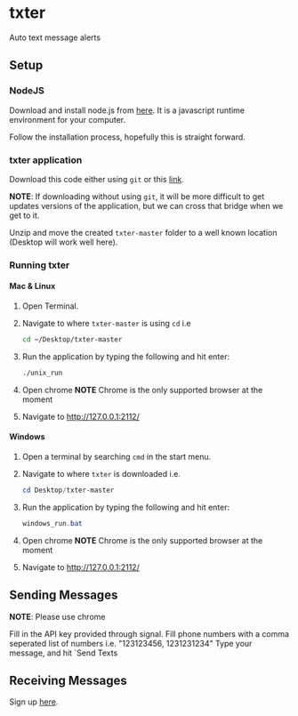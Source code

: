 # txter

Auto text message alerts

## Setup

### NodeJS

Download and install node.js from [here](https://nodejs.org/en/download/).
It is a javascript runtime environment for your computer.

Follow the installation process, hopefully this is straight forward.

### txter application

Download this code either using `git` or this [link](https://github.com/kcollinssibley/txter/archive/master.zip).

**NOTE**: If downloading without using `git`, it will be more difficult to get
updates versions of the application, but we can cross that bridge when we get
to it.

Unzip and move the created `txter-master` folder to a well known location
(Desktop will work well here).

### Running txter

#### Mac & Linux

1. Open Terminal.
1. Navigate to where `txter-master` is using `cd`
    i.e

    ```bash
    cd ~/Desktop/txter-master
    ```

1. Run the application by typing the following and hit enter:

    ```bash
    ./unix_run
    ```

1. Open chrome **NOTE** Chrome is the only supported browser at the moment
1. Navigate to http://127.0.0.1:2112/

#### Windows

1. Open a terminal by searching `cmd` in the start menu.
1. Navigate to where `txter` is downloaded
    i.e.

    ```powershell
    cd Desktop/txter-master
    ```
1. Run the application by typing the following and hit enter:

    ```powershell
    windows_run.bat
    ```
1. Open chrome **NOTE** Chrome is the only supported browser at the moment
1. Navigate to http://127.0.0.1:2112/

## Sending Messages

**NOTE**: Please use chrome

Fill in the API key provided through signal.
Fill phone numbers with a comma seperated list of numbers
i.e. "123123456, 1231231234"
Type your message, and hit `Send Texts

## Receiving Messages

Sign up [here](https://docs.google.com/forms/d/e/1FAIpQLSeCF1IPLAoGcLCQiv03WTBalIPuPAJGb5jhTfWLqU9kaa8CbA/viewform).
